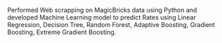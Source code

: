 Performed Web scrapping on MagicBricks data using Python and developed Machine Learning model to predict Rates using Linear Regression, Decision Tree, Random Forest, Adaptive Boosting, Gradient Boosting, Extreme Gradient Boosting.

